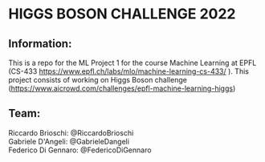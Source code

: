 # HIGGS BOSON CHALLENGE 2022

## Information:
This is a repo for the ML Project 1 for the course Machine Learning at EPFL (CS-433 https://www.epfl.ch/labs/mlo/machine-learning-cs-433/ ). This project consists of working on Higgs Boson challenge (https://www.aicrowd.com/challenges/epfl-machine-learning-higgs)

## Team: ##  
Riccardo Brioschi: @RiccardoBrioschi  
Gabriele D'Angeli:  @GabrieleDangeli  
Federico Di Gennaro: @FedericoDiGennaro  
